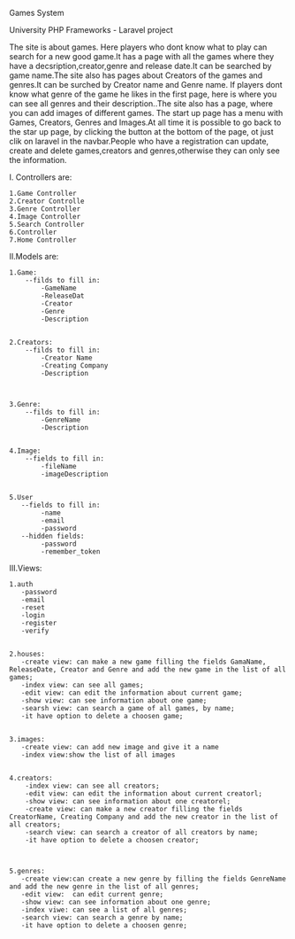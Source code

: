 Games System

University PHP Frameworks - Laravel project

The site is about games. Here players who dont know what to play can search for a new good game.It has a page with all the games where they have a decsription,creator,genre and release date.It can be searched by game name.The site also has pages about Creators of the games and genres.It can be surched by Creator name and Genre name. If players dont know what genre of the game  he likes in the first page, here is where you can see all genres and their description..The site also has a page, where you can add images of different games. The start up page has a menu with Games, Creators, Genres and Images.At all time it is possible to go back to the star up page, by clicking the button at the bottom of the page, ot just clik on laravel in the navbar.People who have a registration can update, create and delete games,creators and genres,otherwise they can only see the information.






I. Controllers are:

    1.Game Controller    
    2.Creator Controlle
    3.Genre Controller
    4.Image Controller
    5.Search Controller
    6.Controller
    7.Home Controller




II.Models are:


    1.Game:
        --filds to fill in:
            -GameName
            -ReleaseDat
            -Creator
            -Genre
            -Description
	    
	    
    2.Creators:
        --filds to fill in:
            -Creator Name
            -Creating Company
            -Description
	    
	    
	    
    3.Genre:
        --filds to fill in:
            -GenreName
            -Description
	    
	    
    4.Image:
        --fields to fill in:
            -fileName
            -imageDescription
	    
	    
    5.User
       --fields to fill in:
            -name
            -email
            -password
       --hidden fields:
            -password
            -remember_token
	    
	    
	    
	    
	    
	    
	    
III.Views:

    1.auth
       -password
       -email
       -reset 
       -login 
       -register 
       -verify
    
    
    2.houses:    
       -create view: can make a new game filling the fields GamaName, ReleaseDate, Creator and Genre and add the new game in the list of all games;
       -index view: can see all games;
       -edit view: can edit the information about current game;
       -show view: can see information about one game;
       -searsh view: can search a game of all games, by name;
       -it have option to delete a choosen game;
       
       
    3.images:   
       -create view: can add new image and give it a name
       -index view:show the list of all images
       
       
    4.creators:
        -index view: can see all creators;
        -edit view: can edit the information about current creatorl;
        -show view: can see information about one creatorel;
        -create view: can make a new creator filling the fields CreatorName, Creating Company and add the new creator in the list of all creators;
        -search view: can search a creator of all creators by name;
        -it have option to delete a choosen creator;
	
	
	
    5.genres:
       -create view:can create a new genre by filling the fields GenreName and add the new genre in the list of all genres;
       -edit view:  can edit current genre;
       -show view: can see information about one genre;
       -index viwe: can see a list of all genres;
       -search view: can search a genre by name;
       -it have option to delete a choosen genre;
